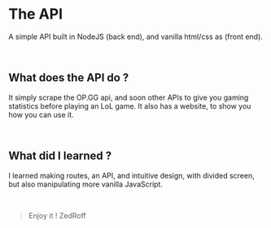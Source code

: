 
<h1>The API</h1>

<p>A simple API built in NodeJS (back end), and vanilla html/css as (front end).</p>

<br />
<h2>What does the API do ?</h2>
<p>It simply scrape the OP.GG api, and soon other APIs to give you gaming statistics before playing an LoL game. It also has a website, to show you how you can use it.</p>
<br />
<h2>What did I learned ?</h2>
<p>I learned making routes, an API, and intuitive design, with divided screen, but also manipulating more vanilla JavaScript.</p>
<br />
<blockquote>Enjoy it ! ZedRoff</blockquote>
